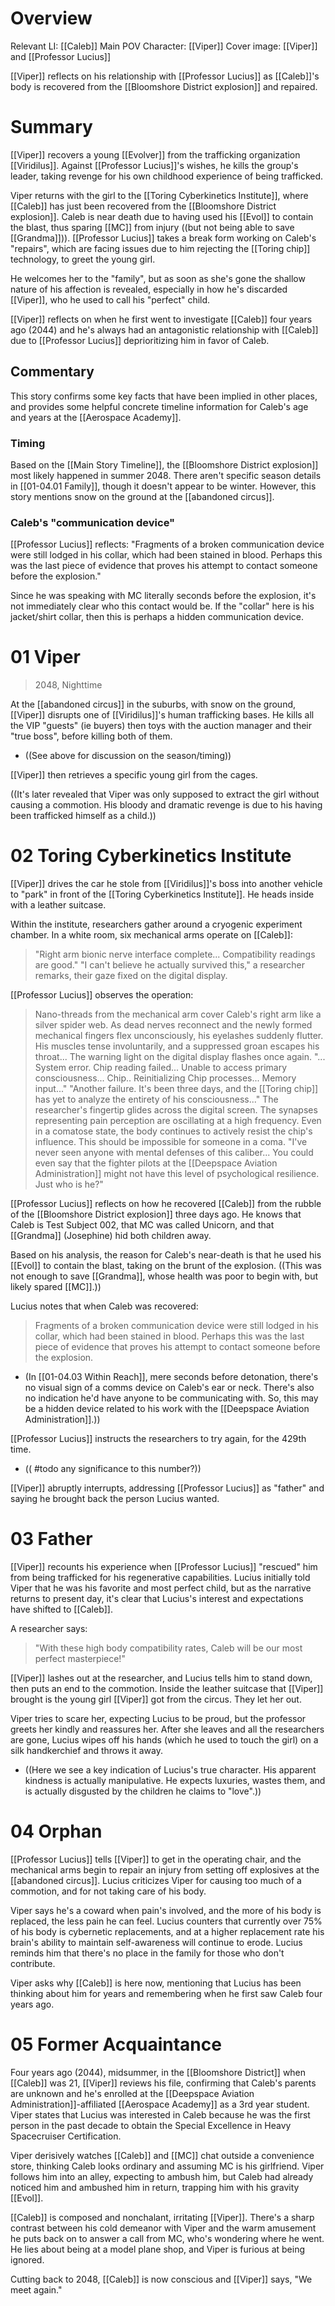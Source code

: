 # Overview
Relevant LI: [[Caleb]]
Main POV Character: [[Viper]]
Cover image: [[Viper]] and [[Professor Lucius]]

[[Viper]] reflects on his relationship with [[Professor Lucius]] as [[Caleb]]'s body is recovered from the [[Bloomshore District explosion]] and repaired.

# Summary
[[Viper]] recovers a young [[Evolver]] from the trafficking organization [[Viridilus]]. Against [[Professor Lucius]]'s wishes, he kills the group's leader, taking revenge for his own childhood experience of being trafficked.

Viper returns with the girl to the [[Toring Cyberkinetics Institute]], where [[Caleb]] has just been recovered from the [[Bloomshore District explosion]]. Caleb is near death due to having used his [[Evol]] to contain the blast, thus sparing [[MC]] from injury ((but not being able to save [[Grandma]])). [[Professor Lucius]] takes a break form working on Caleb's "repairs", which are facing issues due to him rejecting the [[Toring chip]] technology, to greet the young girl. 

He welcomes her to the "family", but as soon as she's gone the shallow nature of his affection is revealed, especially in how he's discarded [[Viper]], who he used to call his "perfect" child.

[[Viper]] reflects on when he first went to investigate [[Caleb]] four years ago (2044) and he's always had an antagonistic relationship with [[Caleb]] due to [[Professor Lucius]] deprioritizing him in favor of Caleb.

## Commentary
This story confirms some key facts that have been implied in other places, and provides some helpful concrete timeline information for Caleb's age and years at the [[Aerospace Academy]].

### Timing
Based on the [[Main Story Timeline]], the [[Bloomshore District explosion]] most likely happened in summer 2048. There aren't specific season details in [[01-04.01 Family]], though it doesn't appear to be winter. However, this story mentions snow on the ground at the [[abandoned circus]].

### Caleb's "communication device"
[[Professor Lucius]] reflects: "Fragments of a broken communication device were still lodged in his collar, which had been stained in blood. Perhaps this was the last piece of evidence that proves his attempt to contact someone before the explosion."

Since he was speaking with MC literally seconds before the explosion, it's not immediately clear who this contact would be. If the "collar" here is his jacket/shirt collar, then this is perhaps a hidden communication device.

# 01 Viper
> 2048, Nighttime

At the [[abandoned circus]] in the suburbs, with snow on the ground, [[Viper]] disrupts one of [[Viridilus]]'s human trafficking bases. He kills all the VIP "guests" (ie buyers) then toys with the auction manager and their "true boss", before killing both of them. 
* ((See above for discussion on the season/timing))

[[Viper]] then retrieves a specific young girl from the cages.

((It's later revealed that Viper was only supposed to extract the girl without causing a commotion. His bloody and dramatic revenge is due to his having been trafficked himself as a child.))

# 02 Toring Cyberkinetics Institute
[[Viper]] drives the car he stole from [[Viridilus]]'s boss into another vehicle to "park" in front of the [[Toring Cyberkinetics Institute]]. He heads inside with a leather suitcase.

Within the institute, researchers gather around a cryogenic experiment chamber. In a white room, six mechanical arms operate on [[Caleb]]:
> "Right arm bionic nerve interface complete... Compatibility readings are good."
> "I can't believe he actually survived this," a researcher remarks, their gaze fixed on the digital display.

[[Professor Lucius]] observes the operation:
> Nano-threads from the mechanical arm cover Caleb's right arm like a silver spider web. As dead nerves reconnect and the newly formed mechanical fingers flex unconsciously, his eyelashes suddenly flutter. His muscles tense involuntarily, and a suppressed groan escapes his throat...
> The warning light on the digital display flashes once again.
> "... System error. Chip reading failed... Unable to access primary consciousness... Chip.. Reinitializing Chip processes... Memory input..."
> "Another failure. It's been three days, and the [[Toring chip]] has yet to analyze the entirety of his consciousness..." The researcher's fingertip glides across the digital screen. The synapses representing pain perception are oscillating at a high frequency. Even in a comatose state, the body continues to actively resist the chip's influence.
> This should be impossible for someone in a coma.
> "I've never seen anyone with mental defenses of this caliber... You could even say that the fighter pilots at the [[Deepspace Aviation Administration]] might not have this level of psychological resilience. Just who is he?"

[[Professor Lucius]] reflects on how he recovered [[Caleb]] from the rubble of the [[Bloomshore District explosion]] three days ago. He knows that Caleb is Test Subject 002, that MC was called Unicorn, and that [[Grandma]] (Josephine) hid both children away. 

Based on his analysis, the reason for Caleb's near-death is that he used his [[Evol]] to contain the blast, taking on the brunt of the explosion. ((This was not enough to save [[Grandma]], whose health was poor to begin with, but likely spared [[MC]].))

Lucius notes that when Caleb was recovered:
> Fragments of a broken communication device were still lodged in his collar, which had been stained in blood. Perhaps this was the last piece of evidence that proves his attempt to contact someone before the explosion.
* (In [[01-04.03 Within Reach]], mere seconds before detonation, there's no visual sign of a comms device on Caleb's ear or neck. There's also no indication he'd have anyone to be communicating with. So, this may be a hidden device related to his work with the [[Deepspace Aviation Administration]].))

[[Professor Lucius]] instructs the researchers to try again, for the 429th time.
* (( #todo any significance to this number?))

[[Viper]] abruptly interrupts, addressing [[Professor Lucius]] as "father" and saying he brought back the person Lucius wanted.

# 03 Father
[[Viper]] recounts his experience when [[Professor Lucius]] "rescued" him from being trafficked for his regenerative capabilities. Lucius initially told Viper that he was his favorite and most perfect child, but as the narrative returns to present day, it's clear that Lucius's interest and expectations have shifted to [[Caleb]]. 

A researcher says:
> "With these high body compatibility rates, Caleb will be our most perfect masterpiece!"

[[Viper]] lashes out at the researcher, and Lucius tells him to stand down, then puts an end to the commotion. Inside the leather suitcase that [[Viper]] brought is the young girl [[Viper]] got from the circus. They let her out.

Viper tries to scare her, expecting Lucius to be proud, but the professor greets her kindly and reassures her. After she leaves and all the researchers are gone, Lucius wipes off his hands (which he used to touch the girl) on a silk handkerchief and throws it away.
* ((Here we see a key indication of Lucius's true character. His apparent kindness is actually manipulative. He expects luxuries, wastes them, and is actually disgusted by the children he claims to "love".))

# 04 Orphan
[[Professor Lucius]] tells [[Viper]] to get in the operating chair, and the mechanical arms begin to repair an injury from setting off explosives at the [[abandoned circus]]. Lucius criticizes Viper for causing too much of a commotion, and for not taking care of his body. 

Viper says he's a coward when pain's involved, and the more of his body is replaced, the less pain he can feel. Lucius counters that currently over 75% of his body is cybernetic replacements, and at a higher replacement rate his brain's ability to maintain self-awareness will continue to erode. Lucius reminds him that there's no place in the family for those who don't contribute.

Viper asks why [[Caleb]] is here now, mentioning that Lucius has been thinking about him for years and remembering when he first saw Caleb four years ago.

# 05 Former Acquaintance
Four years ago (2044), midsummer, in the [[Bloomshore District]] when [[Caleb]] was 21, [[Viper]] reviews his file, confirming that Caleb's parents are unknown and he's enrolled at the [[Deepspace Aviation Administration]]-affiliated [[Aerospace Academy]] as a 3rd year student. Viper states that Lucius was interested in Caleb because he was the first person in the past decade to obtain the Special Excellence in Heavy Spacecruiser Certification.

Viper derisively watches [[Caleb]] and [[MC]] chat outside a convenience store, thinking Caleb looks ordinary and assuming MC is his girlfriend. Viper follows him into an alley, expecting to ambush him, but Caleb had already noticed him and ambushed him in return, trapping him with his gravity [[Evol]].

[[Caleb]] is composed and nonchalant, irritating [[Viper]]. There's a sharp contrast between his cold demeanor with Viper and the warm amusement he puts back on to answer a call from MC, who's wondering where he went. He lies about being at a model plane shop, and Viper is furious at being ignored.

Cutting back to 2048, [[Caleb]] is now conscious and [[Viper]] says, "We meet again."

